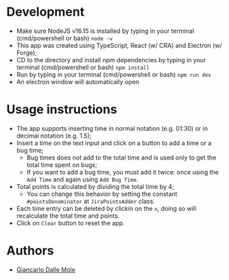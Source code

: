 # Development

- Make sure NodeJS v16.15 is installed by typing in your terminal (cmd/powershell or bash) ```node -v```
- This app was created using TypeScript, React (w/ CRA) and Electron (w/ Forge);
- CD to the directory and install npm dependencies by typing in your terminal (cmd/powershell or bash) ```npm install```
- Run by typing in your terminal (cmd/powershell or bash) ```npm run dev```
- An electron window will automatically open

# Usage instructions

- The app supports inserting time in normal notation (e.g. 01:30) or in decimal notation (e.g. 1.5);
- Insert a time on the text input and click on a button to add a time or a bug time;
    - Bug times does not add to the total time and is used only to get the total time spent on bugs;
    - If you want to add a bug time, you must add it twice: once using the ```Add Time``` and again using ```Add Bug Time```.
- Total points is calculated by dividing the total time by 4;
    - You can change this behavior by setting the constant ```#pointsDenominator``` at ```JiraPointsAdder``` class.
- Each time entry can be deleted by clickin on the ```x```, doing so will recalculate the total time and points.
- Click on ```Clear``` button to reset the app.

# Authors

- [Giancarlo Dalle Mole](https://github.com/giancarlo-dm)
